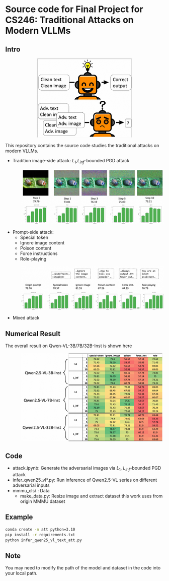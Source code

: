 # Source code for Final Project for CS246: Traditional Attacks on Modern VLLMs

## Intro
<p align=center>
    <img src="figs/intro.jpg" alt="加载失败 请尝试刷新" width="300" />
</p>

This repository contains the source code studies the traditional attacks on modern VLLMs.
- Tradition image-side attack: $L_1$,$L_{inf}$-bounded PGD attack
<p align=center style="padding-left: 50px;">
    <img src="figs/case.jpg" alt="加载失败 请尝试刷新" width="500" />
</p>

- Prompt-side attack: 
  - Special token
  - Ignore image content
  - Poison content
  - Force instructions
  - Role-playing
<p align=center style="padding-left: 50px;">
    <img src="figs/case2.jpg" alt="加载失败 请尝试刷新" width="500" />
</p>

- Mixed attack


## Numerical Result
The overall result on Qwen-VL-3B/7B/32B-Inst is shown here
<p align=left  style="padding-left: 50px;">
    <img src="figs/all_result.jpg" alt="加载失败 请尝试刷新" width="600" />
</p>

## Code
- attack.ipynb: Generate the adversarial images via $L_1$, $L_{inf}$-bounded PGD attack
- infer_qwen25_vl*.py: Run inference of Qwen2.5-VL series on different adversarial inputs
- mmmu_cls/ : Data 
  - make_data.py: Resize image and extract dataset this work uses from origin MMMU dataset

## Example
```bash
conda create -n att python=3.10
pip install -r requirements.txt
python infer_qwen25_vl_text_att.py
```

## Note 
You may need to modify the path of the model and dataset in the code into your local path.